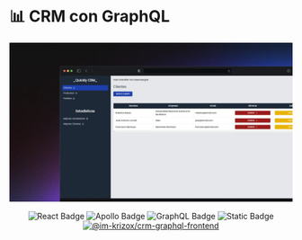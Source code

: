 # 📊 CRM con GraphQL

<div align="center">
    <a href="https://crm-graphql-frontend-psi.vercel.app/nuevacuenta">
        <img src="./public/quickly-crm.webp">
    </a>
</div>

<div align="center">

![React Badge](https://img.shields.io/badge/React-61DAFB?style=flat&logo=react&color=%2342B8D5)
![Apollo Badge](https://img.shields.io/badge/Apollo-311C87?style=flat&logo=apollographql)
![GraphQL Badge](https://img.shields.io/badge/GraphQL-E10098?style=flat&logo=graphql)
![Static Badge](https://img.shields.io/badge/MongoDB-47A248?style=flat&logo=mongodb)
[![@im-krizox/crm-graphql-frontend][frontend-badge]][frontend-url]

[frontend-badge]: https://img.shields.io/badge/Backend-181717?style=flat&logo=github
[frontend-url]: https://github.com/im-krizox/crm-graphql-frontend

</div>